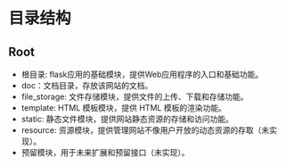 # 目录结构

## Root

- 根目录: flask应用的基础模块，提供Web应用程序的入口和基础功能。
- doc：文档目录，存放该网站的文档。
- file_storage: 文件存储模块，提供文件的上传、下载和存储功能。
- template: HTML 模板模块，提供 HTML 模板的渲染功能。
- static: 静态文件模块，提供网站静态资源的存储和访问功能。
- resource: 资源模块，提供管理网站不像用户开放的动态资源的存取（未实现）。
- 预留模块，用于未来扩展和预留接口（未实现）。
